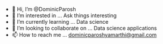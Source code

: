 - 👋 Hi, I’m @DominicParosh
- 👀 I’m interested in ... Ask things interesting
- 🌱 I’m currently learning ... Data science 
- 💞️ I’m looking to collaborate on ... Data science applications 
- 📫 How to reach me ... dominicparoshyamarthi@gmail.com

<!---
DominicParosh/DominicParosh is a ✨ special ✨ repository because its `README.md` (this file) appears on your GitHub profile.
You can click the Preview link to take a look at your changes.
--->
